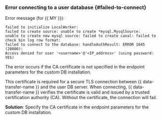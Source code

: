 ### Error connecting to a user database {#failed-to-connect}

Error message (for {{ MY }}):

```text
failed to initialize LocalWorker:
failed to create source: unable to create *mysql.MysqlSource:
unable to create new mysql source: failed to create canal: failed to check bin log row format:
failed to connect to the database: handleAuthResult: ERROR 1045 (28000):
Access denied for user '<username>'@'<IP_address>' (using password: YES)
```

The error occurs if the CA certificate is not specified in the endpoint parameters for the custom DB installation.

This certificate is required for a secure TLS connection between {{ data-transfer-name }} and the user DB server. When connecting, {{ data-transfer-name }} verifies the certificate is valid and issued by a trusted certification authority (CA). Without the certificate, the connection will fail.


**Solution**: Specify the CA certificate in the endpoint parameters for the custom DB installation.